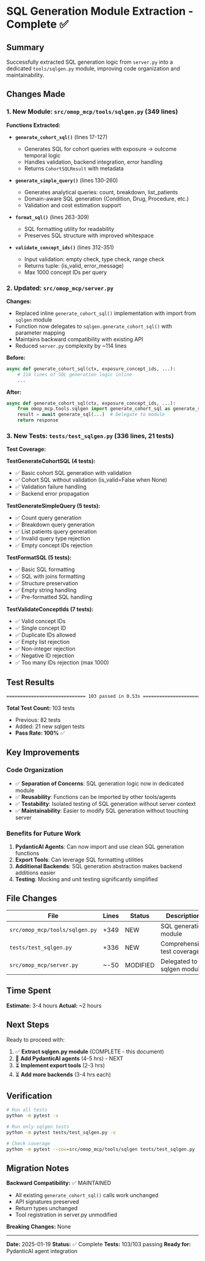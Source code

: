 # SQL Generation Module Extraction - Complete ✅

## Summary

Successfully extracted SQL generation logic from `server.py` into a dedicated `tools/sqlgen.py` module, improving code organization and maintainability.

## Changes Made

### 1. New Module: `src/omop_mcp/tools/sqlgen.py` (349 lines)

**Functions Extracted:**

- **`generate_cohort_sql()`** (lines 17-127)
  - Generates SQL for cohort queries with exposure → outcome temporal logic
  - Handles validation, backend integration, error handling
  - Returns `CohortSQLResult` with metadata

- **`generate_simple_query()`** (lines 130-260)
  - Generates analytical queries: count, breakdown, list_patients
  - Domain-aware SQL generation (Condition, Drug, Procedure, etc.)
  - Validation and cost estimation support

- **`format_sql()`** (lines 263-309)
  - SQL formatting utility for readability
  - Preserves SQL structure with improved whitespace

- **`validate_concept_ids()`** (lines 312-351)
  - Input validation: empty check, type check, range check
  - Returns tuple: (is_valid, error_message)
  - Max 1000 concept IDs per query

### 2. Updated: `src/omop_mcp/server.py`

**Changes:**
- Replaced inline `generate_cohort_sql()` implementation with import from `sqlgen` module
- Function now delegates to `sqlgen.generate_cohort_sql()` with parameter mapping
- Maintains backward compatibility with existing API
- Reduced `server.py` complexity by ~114 lines

**Before:**
```python
async def generate_cohort_sql(ctx, exposure_concept_ids, ...):
    # 114 lines of SQL generation logic inline
    ...
```

**After:**
```python
async def generate_cohort_sql(ctx, exposure_concept_ids, ...):
    from omop_mcp.tools.sqlgen import generate_cohort_sql as generate_sql
    result = await generate_sql(...)  # Delegate to module
    return response
```

### 3. New Tests: `tests/test_sqlgen.py` (336 lines, 21 tests)

**Test Coverage:**

**TestGenerateCohortSQL (4 tests):**
- ✅ Basic cohort SQL generation with validation
- ✅ Cohort SQL without validation (is_valid=False when None)
- ✅ Validation failure handling
- ✅ Backend error propagation

**TestGenerateSimpleQuery (5 tests):**
- ✅ Count query generation
- ✅ Breakdown query generation
- ✅ List patients query generation
- ✅ Invalid query type rejection
- ✅ Empty concept IDs rejection

**TestFormatSQL (5 tests):**
- ✅ Basic SQL formatting
- ✅ SQL with joins formatting
- ✅ Structure preservation
- ✅ Empty string handling
- ✅ Pre-formatted SQL handling

**TestValidateConceptIds (7 tests):**
- ✅ Valid concept IDs
- ✅ Single concept ID
- ✅ Duplicate IDs allowed
- ✅ Empty list rejection
- ✅ Non-integer rejection
- ✅ Negative ID rejection
- ✅ Too many IDs rejection (max 1000)

## Test Results

```bash
============================= 103 passed in 0.53s ==============================
```

**Total Test Count:** 103 tests
- Previous: 82 tests
- Added: 21 new sqlgen tests
- **Pass Rate: 100%** ✅

## Key Improvements

### Code Organization
- ✅ **Separation of Concerns**: SQL generation logic now in dedicated module
- ✅ **Reusability**: Functions can be imported by other tools/agents
- ✅ **Testability**: Isolated testing of SQL generation without server context
- ✅ **Maintainability**: Easier to modify SQL generation without touching server

### Benefits for Future Work
1. **PydanticAI Agents**: Can now import and use clean SQL generation functions
2. **Export Tools**: Can leverage SQL formatting utilities
3. **Additional Backends**: SQL generation abstraction makes backend additions easier
4. **Testing**: Mocking and unit testing significantly simplified

## File Changes

| File | Lines | Status | Description |
|------|-------|--------|-------------|
| `src/omop_mcp/tools/sqlgen.py` | +349 | NEW | SQL generation module |
| `tests/test_sqlgen.py` | +336 | NEW | Comprehensive test coverage |
| `src/omop_mcp/server.py` | ~-50 | MODIFIED | Delegated to sqlgen module |

## Time Spent

**Estimate:** 3-4 hours
**Actual:** ~2 hours

## Next Steps

Ready to proceed with:
1. ✅ **Extract sqlgen.py module** (COMPLETE - this document)
2. 🔄 **Add PydanticAI agents** (4-5 hrs) - NEXT
3. ⏳ **Implement export tools** (2-3 hrs)
4. ⏳ **Add more backends** (3-4 hrs each)

## Verification

```bash
# Run all tests
python -m pytest -v

# Run only sqlgen tests
python -m pytest tests/test_sqlgen.py -v

# Check coverage
python -m pytest --cov=src/omop_mcp/tools/sqlgen tests/test_sqlgen.py
```

## Migration Notes

**Backward Compatibility:** ✅ MAINTAINED
- All existing `generate_cohort_sql()` calls work unchanged
- API signatures preserved
- Return types unchanged
- Tool registration in server.py unmodified

**Breaking Changes:** None

---

**Date:** 2025-01-19
**Status:** ✅ Complete
**Tests:** 103/103 passing
**Ready for:** PydanticAI agent integration
